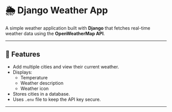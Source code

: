 # 🌦️ Django Weather App

A simple weather application built with **Django** that fetches real-time weather data using the **OpenWeatherMap API**.

---

## 🚀 Features
- Add multiple cities and view their current weather.
- Displays:
  - Temperature
  - Weather description
  - Weather icon
- Stores cities in a database.
- Uses `.env` file to keep the API key secure.

---



